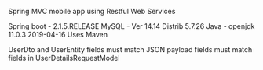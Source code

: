 Spring MVC mobile app using Restful Web Services

Spring boot - 2.1.5.RELEASE
MySQL - Ver 14.14 Distrib 5.7.26
Java - openjdk 11.0.3 2019-04-16
Uses Maven

UserDto and UserEntity fields must match
JSON payload fields must match fields in UserDetailsRequestModel